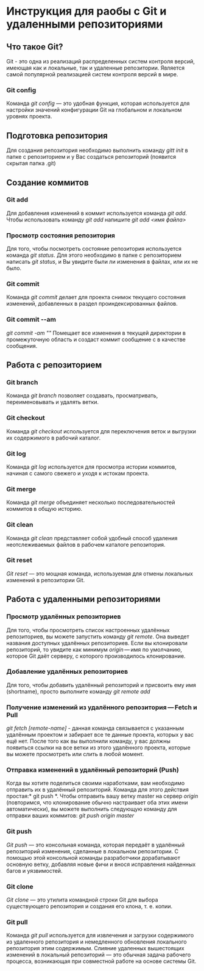 # Инструкция для раобы с Git и удаленными репозиториями

## Что такое Git?
Git - это одна из реализаций распределенных систем контроля версий, имеющая как и локальные, так и удаленные репозитории. Является самой популярной реализацией систем контроля версий в мире.

### Git config
Команда *git config* — это удобная функция, которая используется для настройки значений конфигурации Git на глобальном и локальном уровнях проекта.

## Подготовка репозитория
Для создания репозитория необходимо выполнить команду *gitt init* в папке с репозиторием и у Вас создаться репозиторий (появится скрытая папка .git)

## Создание коммитов

### Git add
Для добавления изменений в коммит используется команда *git add*. Чтобы использовать команду *git add* напишите *git add <имя файла>*

### Просмотр состояния репозитория
Для того, чтобы посмотреть состояние репозитория используется команда *git status*. Для этого необходимо в папке с репозиторием написать *git status*, и Вы увидите были ли изменения в файлах, или их не было.

### Git commit
Команда *git commit* делает для проекта снимок текущего состояния изменений, добавленных в раздел проиндексированных файлов. 

### Git commit --am
*git commit -am "<message>"* Помещает все изменения в текущей директории в промежуточную область и создаст коммит сообщение с <message> в качестве сообщения.

## Работа с репозиторием 

### Git branch
Команда *git branch* позволяет создавать, просматривать, переименовывать и удалять ветки. 

### Git checkout
Команда *git checkout* используется для переключения веток и выгрузки их содержимого в рабочий каталог.

### Git log
Команда *git log* используется для просмотра истории коммитов, начиная с самого свежего и уходя к истокам проекта.

### Git merge
Команда *git merge* объединяет несколько последовательностей коммитов в общую историю. 

### Git clean
Команда *git clean* представляет собой удобный способ удаления неотслеживаемых файлов в рабочем каталоге репозитория. 

### Git reset
*Git reset* — это мощная команда, используемая для отмены локальных изменений в репозитории Git.

## Работа с удаленными репозиториями

### Просмотр удалённых репозиториев

Для того, чтобы просмотреть список настроенных удалённых репозиториев, вы можете запустить команду *git remote*. Она выведет названия доступных удалённых репозиториев. Если вы клонировали репозиторий, то увидите как минимум *origin* — имя по умолчанию, которое Git даёт серверу, с которого производилось клонирование.

### Добавление удалённых репозиториев

Для того, чтобы добавить удалённый репозиторий и присвоить ему имя (shortname), просто выполните команду *git remote add <shortname> <url>*

### Получение изменений из удалённого репозитория — Fetch и Pull

*git fetch [remote-name]* - данная команда связывается с указанным удалённым проектом и забирает все те данные проекта, которых у вас ещё нет. После того как вы выполнили команду, у вас должны появиться ссылки на все ветки из этого удалённого проекта, которые вы можете просмотреть или слить в любой момент.

### Отправка изменений в удалённый репозиторий (Push)

Когда вы хотите поделиться своими наработками, вам необходимо отправить их в удалённый репозиторий. Команда для этого действия простая:* git push <remote-name> <branch-name>*. Чтобы отправить вашу ветку master на сервер *origin* (повторимся, что клонирование обычно настраивает оба этих имени автоматически), вы можете выполнить следующую команду для отправки ваших коммитов: *git push origin master*

### Git push
*Git push* — это консольная команда, которая передаёт в удалённый репозиторий изменения, сделанные в локальном репозитории. С помощью этой консольной команды разработчики дорабатывают основную ветку, добавляя новые фичи и внося исправления найденных багов и уязвимостей.

### Git clone
*Git clone* — это утилита командной строки Git для выбора существующего репозитория и создания его клона, т. е. копии.

### Git pull
Команда *git pull* используется для извлечения и загрузки содержимого из удаленного репозитория и немедленного обновления локального репозитория этим содержимым. Слияние удаленных вышестоящих изменений в локальный репозиторий — это обычная задача рабочего процесса, возникающая при совместной работе на основе системы Git.
